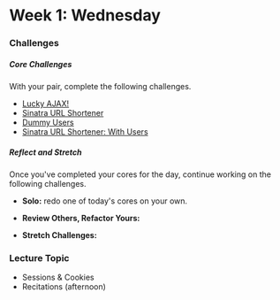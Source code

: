 # Week 1: Wednesday

### Challenges

##### Core Challenges
With your pair, complete the following challenges.

- [Lucky AJAX!](https://github.com/otters-2014/lucky-ajax-challenge)
- [Sinatra URL Shortener](https://github.com/otters-2014/sinatra-url-shortener-challenge)
- [Dummy Users](https://github.com/otters-2014/dummy-users-challenge)
- [Sinatra URL Shortener: With Users](https://github.com/otters-2014/sinatra-url-shortener-with-users-challenge)

##### Reflect and Stretch
Once you've completed your cores for the day, continue working on the following challenges.

- **Solo:** redo one of today's cores on your own.

- **Review Others, Refactor Yours:**

- **Stretch Challenges:**

### Lecture Topic
* Sessions & Cookies
* Recitations (afternoon)
